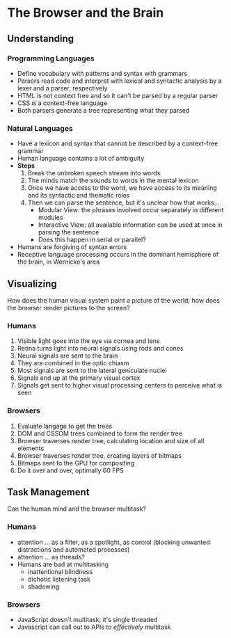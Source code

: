 # The Browser and the Brain
## Understanding
### Programming Languages
* Define vocabulary with patterns and syntax with grammars
* Parsers read code and interpret with lexical and syntactic analysis by a lexer and a parser, respectively
* HTML is not context free and so it can't be parsed by a regular parser
* CSS _is_ a context-free language
* Both parsers generate a tree representing what they parsed

### Natural Languages
* Have a lexicon and syntax that cannot be described by a context-free grammar
* Human language contains a lot of ambiguity
* **Steps**
  1. Break the unbroken speech stream into words
  1. The minds match the sounds to words in the mental lexicon
  1. Once we have access to the word, we have access to its meaning and its syntactic and thematic roles
  1. Then we can parse the sentence, but it's unclear how that works...
     * Modular View: the phrases involved occur separately in different modules
     * Interactive View: all available information can be used at once in parsing the sentence
     * Does this happen in serial or parallel?
* Humans are forgiving of syntax errors
* Receptive language processing occurs in the dominant hemisphere of the brain, in Wernicke's area  

## Visualizing
How does the human visual system paint a picture of the world; how does the browser render pictures to the screen?

### Humans
1. Visible light goes into the eye via cornea and lens
1. Retina turns light into neural signals using rods and cones
1. Neural signals are sent to the brain
1. They are combined in the optic chiasm
1. Most signals are sent to the lateral geniculate nuclei
1. Signals end up at the primary visual cortex
1. Signals get sent to higher visual processing centers to perceive what is seen

### Browsers
1. Evaluate langage to get the trees
1. DOM and CSSOM trees combined to form the render tree
1. Browser traverses render tree, calculating location and size of all elements
1. Browser traverses render tree, creating layers of bitmaps
1. Bitmaps sent to the GPU for compositing
1. Do it over and over, optimally 60 FPS

## Task Management
Can the human mind and the browser multitask?

### Humans
* attention ... as a filter, as a spotlight, as control (blocking unwanted distractions and automated processes)
* attention ... as threads?
* Humans are bad at multitasking
  * inattentional blindness
  * dichotic listening task
  * shadowing

### Browsers
* JavaScript doesn't multitask; it's single threaded
* Javascript can call out to APIs to _effectively_ multitask
